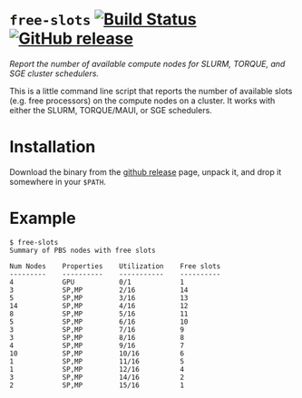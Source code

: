 # `free-slots` [![Build Status](https://travis-ci.org/rmcgibbo/free-slots.svg?branch=master)](https://travis-ci.org/rmcgibbo/free-slots) [![GitHub release](https://img.shields.io/github/release/rmcgibbo/free-slots.svg)](https://github.com/rmcgibbo/free-slots/releases)
*Report the number of available compute nodes for SLURM, TORQUE, and SGE cluster schedulers.*


This is a little command line script that reports the number of available slots (e.g. free
processors) on the compute nodes on a cluster. It works with either the SLURM, TORQUE/MAUI,
or SGE schedulers.

# Installation
Download the binary from the [github release](https://github.com/rmcgibbo/free-slots/releases) page,
unpack it, and drop it somewhere in your `$PATH`.

# Example
```
$ free-slots
Summary of PBS nodes with free slots

Num Nodes    Properties    Utilization    Free slots
---------    ----------    -----------    ----------
4            GPU           0/1            1
3            SP,MP         2/16           14
5            SP,MP         3/16           13
14           SP,MP         4/16           12
8            SP,MP         5/16           11
5            SP,MP         6/16           10
3            SP,MP         7/16           9
3            SP,MP         8/16           8
4            SP,MP         9/16           7
10           SP,MP         10/16          6
1            SP,MP         11/16          5
1            SP,MP         12/16          4
3            SP,MP         14/16          2
2            SP,MP         15/16          1
```
